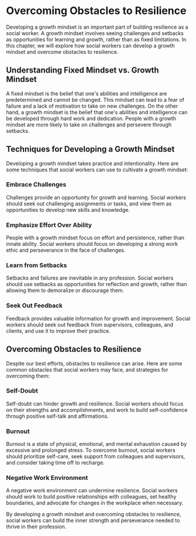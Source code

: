Overcoming Obstacles to Resilience
=========================================================================================

Developing a growth mindset is an important part of building resilience as a social worker. A growth mindset involves seeing challenges and setbacks as opportunities for learning and growth, rather than as fixed limitations. In this chapter, we will explore how social workers can develop a growth mindset and overcome obstacles to resilience.

Understanding Fixed Mindset vs. Growth Mindset
----------------------------------------------

A fixed mindset is the belief that one's abilities and intelligence are predetermined and cannot be changed. This mindset can lead to a fear of failure and a lack of motivation to take on new challenges. On the other hand, a growth mindset is the belief that one's abilities and intelligence can be developed through hard work and dedication. People with a growth mindset are more likely to take on challenges and persevere through setbacks.

Techniques for Developing a Growth Mindset
------------------------------------------

Developing a growth mindset takes practice and intentionality. Here are some techniques that social workers can use to cultivate a growth mindset:

### Embrace Challenges

Challenges provide an opportunity for growth and learning. Social workers should seek out challenging assignments or tasks, and view them as opportunities to develop new skills and knowledge.

### Emphasize Effort Over Ability

People with a growth mindset focus on effort and persistence, rather than innate ability. Social workers should focus on developing a strong work ethic and perseverance in the face of challenges.

### Learn from Setbacks

Setbacks and failures are inevitable in any profession. Social workers should use setbacks as opportunities for reflection and growth, rather than allowing them to demoralize or discourage them.

### Seek Out Feedback

Feedback provides valuable information for growth and improvement. Social workers should seek out feedback from supervisors, colleagues, and clients, and use it to improve their practice.

Overcoming Obstacles to Resilience
----------------------------------

Despite our best efforts, obstacles to resilience can arise. Here are some common obstacles that social workers may face, and strategies for overcoming them:

### Self-Doubt

Self-doubt can hinder growth and resilience. Social workers should focus on their strengths and accomplishments, and work to build self-confidence through positive self-talk and affirmations.

### Burnout

Burnout is a state of physical, emotional, and mental exhaustion caused by excessive and prolonged stress. To overcome burnout, social workers should prioritize self-care, seek support from colleagues and supervisors, and consider taking time off to recharge.

### Negative Work Environment

A negative work environment can undermine resilience. Social workers should work to build positive relationships with colleagues, set healthy boundaries, and advocate for changes in the workplace when necessary.

By developing a growth mindset and overcoming obstacles to resilience, social workers can build the inner strength and perseverance needed to thrive in their profession.
